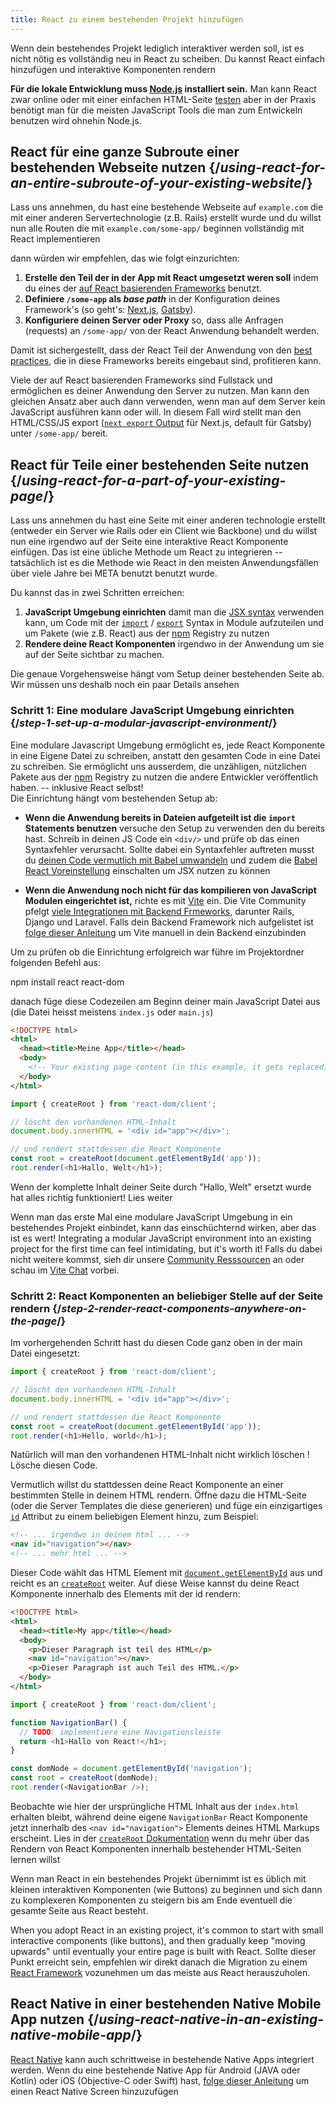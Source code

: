 ```yaml
---
title: React zu einem bestehenden Projekt hinzufügen
---
```


<Intro>

Wenn dein bestehendes Projekt lediglich interaktiver werden soll, ist es nicht nötig es vollständig neu in React zu scheiben. Du kannst React einfach hinzufügen und interaktive Komponenten rendern

</Intro>

<Note>

**Für die lokale Entwicklung muss [Node.js](https://nodejs.org/en/) installiert sein.** Man kann React zwar online oder mit einer einfachen HTML-Seite [testen](/learn/installation#try-react) aber in der Praxis benötigt man für die meisten JavaScript Tools die man zum Entwickeln benutzen wird ohnehin Node.js.

</Note>

## React für eine ganze Subroute einer bestehenden Webseite nutzen {/*using-react-for-an-entire-subroute-of-your-existing-website*/}

Lass uns annehmen, du hast eine bestehende Webseite auf `example.com` die mit einer anderen Servertechnologie (z.B. Rails) erstellt wurde und du willst nun alle 
Routen die mit `example.com/some-app/` beginnen vollständig mit React implementieren

dann würden wir empfehlen, das wie folgt einzurichten:

1. **Erstelle den Teil der in der App mit React umgesetzt weren soll** indem du eines der [auf React basierenden Frameworks](/learn/start-a-new-react-project) benutzt.
2. **Definiere `/some-app` als *base path*** in der Konfiguration deines Framework's (so geht's: [Next.js](https://nextjs.org/docs/api-reference/next.config.js/basepath), [Gatsby](https://www.gatsbyjs.com/docs/how-to/previews-deploys-hosting/path-prefix/)).
3. **Konfiguriere deinen Server oder Proxy** so, dass alle Anfragen (requests) an `/some-app/` von der React Anwendung behandelt werden.

Damit ist sichergestellt, dass der React Teil der Anwendung von den [best practices](/learn/start-a-new-react-project#can-i-use-react-without-a-framework), die in diese Frameworks bereits eingebaut sind, profitieren kann.

Viele der auf React basierenden Frameworks sind Fullstack und ermöglichen es deiner Anwendung den Server zu nutzen. Man kann den gleichen Ansatz aber auch dann verwenden, wenn man auf dem Server kein JavaScript ausführen kann oder will. In diesem Fall wird stellt man den HTML/CSS/JS export ([`next export` Output](https://nextjs.org/docs/advanced-features/static-html-export) für Next.js, default für Gatsby) unter `/some-app/` bereit.

## React für Teile einer bestehenden Seite nutzen {/*using-react-for-a-part-of-your-existing-page*/}

Lass uns annehmen du hast eine Seite mit einer anderen technologie erstellt (entweder ein Server wie Rails oder ein Client wie Backbone) und du willst nun eine irgendwo auf der Seite eine interaktive React Komponente einfügen. Das ist eine übliche Methode um React zu integrieren -- tatsächlich ist es die Methode wie React in den meisten Anwendungsfällen über viele Jahre bei META benutzt benutzt wurde. 

Du kannst das in zwei Schritten erreichen:

1. **JavaScript Umgebung einrichten** damit man die [JSX syntax](/learn/writing-markup-with-jsx) verwenden kann, um Code mit der [`import`](https://developer.mozilla.org/en-US/docs/Web/JavaScript/Reference/Statements/import) / [`export`](https://developer.mozilla.org/en-US/docs/Web/JavaScript/Reference/Statements/export) Syntax in Module aufzuteilen und um Pakete (wie z.B. React) aus der [npm](https://www.npmjs.com/) Registry zu nutzen
2. **Rendere deine React Komponenten** irgendwo in der Anwendung um sie auf der Seite sichtbar zu machen.

Die genaue Vorgehensweise hängt vom Setup deiner bestehenden Seite ab. Wir müssen uns deshalb noch ein paar Details ansehen

### Schritt 1: Eine modulare JavaScript Umgebung einrichten {/*step-1-set-up-a-modular-javascript-environment*/}

Eine modulare Javascript Umgebung ermöglicht es, jede React Komponente in eine Eigene Datei zu schreiben, anstatt den gesamten Code in eine Datei zu schreiben.
Sie ermöglicht uns ausserdem, die unzähligen, nützlichen Pakete aus der [npm](https://www.npmjs.com/) Registry zu nutzen die andere Entwickler veröffentlich haben. -- inklusive React selbst!   
Die Einrichtung hängt vom bestehenden Setup ab:

* **Wenn die Anwendung bereits in Dateien aufgeteilt ist die `import` Statements benutzen** versuche den Setup zu verwenden den du bereits hast. Schreib in deinen JS Code ein `<div/>` und prüfe ob das einen Syntaxfehler verursacht. Sollte dabei ein Syntaxfehler auftreten musst du [deinen Code vermutlich mit Babel umwandeln](https://babeljs.io/setup) und zudem die [Babel React Voreinstellung](https://babeljs.io/docs/babel-preset-react) einschalten um JSX nutzen zu können

* **Wenn die Anwendung noch nicht für das kompilieren von JavaScript Modulen eingerichtet ist,** richte es mit [Vite](https://vitejs.dev/) ein. Die Vite Community pfelgt [viele Integrationen mit Backend Frmeworks](https://github.com/vitejs/awesome-vite#integrations-with-backends), darunter Rails, Django und Laravel. Falls dein Backend Framework nich aufgelistet ist [folge dieser Anleitung](https://vitejs.dev/guide/backend-integration.html) um  Vite manuell in dein Backend einzubinden

Um zu prüfen ob die Einrichtung erfolgreich war führe im Projektordner folgenden Befehl aus:

<TerminalBlock>
npm install react react-dom
</TerminalBlock>

danach füge diese Codezeilen am Beginn deiner main JavaScript Datei aus (die Datei heisst meistens `index.js` oder `main.js`)

<Sandpack>

```html index.html hidden
<!DOCTYPE html>
<html>
  <head><title>Meine App</title></head>
  <body>
    <!-- Your existing page content (in this example, it gets replaced) -->
  </body>
</html>
```

```js index.js active
import { createRoot } from 'react-dom/client';

// löscht den vorhandenen HTML-Inhalt
document.body.innerHTML = '<div id="app"></div>';

// und rendert stattdessen die React Komponente
const root = createRoot(document.getElementById('app'));
root.render(<h1>Hallo, Welt</h1>);
```

</Sandpack>

Wenn der komplette Inhalt deiner Seite durch "Hallo, Welt" ersetzt wurde hat alles richtig funktioniert! Lies weiter

<Note>

Wenn man das erste Mal eine modulare JavaScript Umgebung in ein bestehendes Projekt einbindet, kann das einschüchternd wirken, aber das ist es wert! 
Integrating a modular JavaScript environment into an existing project for the first time can feel intimidating, but it's worth it! Falls du dabei nicht weitere kommst, sieh dir unsere [Community Resssourcen](/community) an oder schau im [Vite Chat](https://chat.vitejs.dev/) vorbei.

</Note>

### Schritt 2: React Komponenten an beliebiger Stelle auf der Seite rendern {/*step-2-render-react-components-anywhere-on-the-page*/}

Im vorhergehenden Schritt hast du diesen Code ganz oben in der main Datei eingesetzt: 

```js
import { createRoot } from 'react-dom/client';

// löscht den vorhandenen HTML-Inhalt
document.body.innerHTML = '<div id="app"></div>';

// und rendert stattdessen die React Komponente
const root = createRoot(document.getElementById('app'));
root.render(<h1>Hello, world</h1>);
```

Natürlich will man den vorhandenen HTML-Inhalt nicht wirklich löschen !
Lösche diesen Code.

Vermutlich willst du stattdessen deine React Komponente an einer bestimmten Stelle in deinem HTML rendern. Öffne dazu die HTML-Seite (oder die Server Templates die diese generieren) und füge ein einzigartiges [`id`](https://developer.mozilla.org/en-US/docs/Web/HTML/Global_attributes/id) Attribut zu einem beliebigen Element hinzu, zum Beispiel:  

```html
<!-- ... irgendwo in deinem html ... -->
<nav id="navigation"></nav>
<!-- ... mehr html ... -->
```

Dieser Code wählt das HTML Element mit [`document.getElementById`](https://developer.mozilla.org/en-US/docs/Web/API/Document/getElementById) aus und reicht es an [`createRoot`](/reference/react-dom/client/createRoot) weiter. Auf diese Weise kannst du deine React Komponente innerhalb des Elements mit der id rendern: 

<Sandpack>

```html index.html
<!DOCTYPE html>
<html>
  <head><title>My app</title></head>
  <body>
    <p>Dieser Paragraph ist teil des HTML</p>
    <nav id="navigation"></nav>
    <p>Dieser Paragraph ist auch Teil des HTML.</p>
  </body>
</html>
```

```js index.js active
import { createRoot } from 'react-dom/client';

function NavigationBar() {
  // TODO: implementiere eine Navigationsleiste
  return <h1>Hallo von React!</h1>;
}

const domNode = document.getElementById('navigation');
const root = createRoot(domNode);
root.render(<NavigationBar />);
```

</Sandpack>

Beobachte wie hier der ursprüngliche HTML Inhalt aus der `index.html` erhalten bleibt, während deine eigene `NavigationBar` React Komponente jetzt innerhalb des `<nav id="navigation">` Elements deines HTML Markups erscheint. Lies in der [`createRoot` Dokumentation](/reference/react-dom/client/createRoot#rendering-a-page-partially-built-with-react) wenn du mehr über das Rendern von React Komponenten innerhalb bestehender HTML-Seiten lernen willst

Wenn man React in ein bestehendes Projekt übernimmt ist es üblich mit kleinen interaktiven Komponenten (wie Buttons) zu beginnen und sich dann zu komplexeren Komponenten zu steigern bis am Ende eventuell die gesamte Seite aus React besteht. 


When you adopt React in an existing project, it's common to start with small interactive components (like buttons), and then gradually keep "moving upwards" until eventually your entire page is built with React. Sollte dieser Punkt erreicht sein, empfehlen wir direkt danach die Migration zu einem [React Framework](/learn/start-a-new-react-project) vozunehmen um das meiste aus React herauszuholen.

## React Native in einer bestehenden Native Mobile App nutzen {/*using-react-native-in-an-existing-native-mobile-app*/}

[React Native](https://reactnative.dev/) kann auch schrittweise in bestehende Native Apps integriert werden. Wenn du eine bestehende Native App für Android (JAVA oder Kotlin) oder iOS (Objective-C oder Swift) hast, [folge dieser Anleitung](https://reactnative.dev/docs/integration-with-existing-apps) um einen React Native Screen hinzuzufügen


